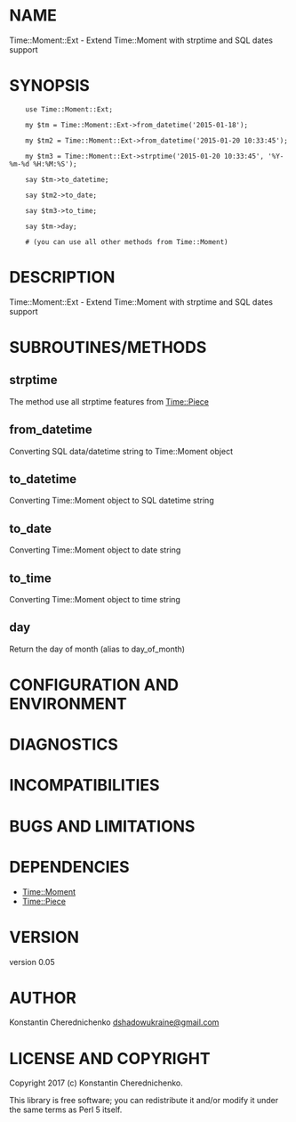 # NAME

Time::Moment::Ext - Extend Time::Moment with strptime and SQL dates support

# SYNOPSIS

        use Time::Moment::Ext;
        
        my $tm = Time::Moment::Ext->from_datetime('2015-01-18');
        
        my $tm2 = Time::Moment::Ext->from_datetime('2015-01-20 10:33:45');

        my $tm3 = Time::Moment::Ext->strptime('2015-01-20 10:33:45', '%Y-%m-%d %H:%M:%S');

        say $tm->to_datetime;

        say $tm2->to_date;

        say $tm3->to_time;

        say $tm->day;
        
        # (you can use all other methods from Time::Moment)

# DESCRIPTION

Time::Moment::Ext - Extend Time::Moment with strptime and SQL dates support

# SUBROUTINES/METHODS

## strptime

The method use all strptime features from [Time::Piece](https://metacpan.org/pod/Time::Piece)

## from\_datetime

Converting SQL data/datetime string to Time::Moment object

## to\_datetime

Converting Time::Moment object to SQL datetime string

## to\_date

Converting Time::Moment object to date string

## to\_time

Converting Time::Moment object to time string

## day

Return the day of month (alias to day\_of\_month)

# CONFIGURATION AND ENVIRONMENT

# DIAGNOSTICS

# INCOMPATIBILITIES

# BUGS AND LIMITATIONS

# DEPENDENCIES

- [Time::Moment](https://metacpan.org/pod/Time::Moment)
- [Time::Piece](https://metacpan.org/pod/Time::Piece)

# VERSION

version 0.05

# AUTHOR

Konstantin Cherednichenko <dshadowukraine@gmail.com>

# LICENSE AND COPYRIGHT

Copyright 2017 (c) Konstantin Cherednichenko.

This library is free software; you can redistribute it and/or modify
it under the same terms as Perl 5 itself.
